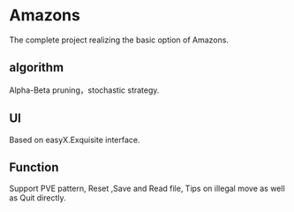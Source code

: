 # Amazons
The complete project realizing the basic option of Amazons.
## algorithm
Alpha-Beta pruning，stochastic strategy.
## UI
Based on easyX.Exquisite interface. 
## Function
Support PVE pattern, Reset ,Save and Read file, Tips on illegal move as well as Quit directly.
